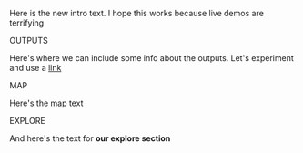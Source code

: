 Here is the new intro text. I hope this works because live demos are terrifying

OUTPUTS

Here's where we can include some info about the outputs. Let's experiment and use a [link](somewhere.com)

MAP

Here's the map text

EXPLORE

And here's the text for **our explore section**
